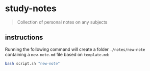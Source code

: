 # study-notes
> Collection of personal notes on any subjects

## instructions

Running the following command will create a folder `./notes/new-note` containing a `new-note.md` file based on `template.md`:
```bash
bash script.sh "new-note"
```